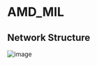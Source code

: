 # AMD_MIL

## Network Structure
![image](https://github.com/lingxitong/AMD_MIL/blob/main/network.png)
